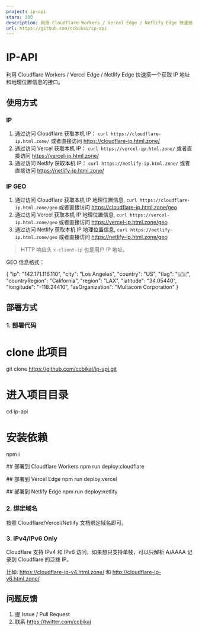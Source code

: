 ```yaml
---
project: ip-api
stars: 180
description: 利用 Cloudflare Workers / Vercel Edge / Netlify Edge 快速搭一个获取 IP 地址和地理位置信息的接口。
url: https://github.com/ccbikai/ip-api
---
```


IP-API
======

利用 Cloudflare Workers / Vercel Edge / Netlify Edge 快速搭一个获取 IP 地址和地理位置信息的接口。

使用方式
----

### IP

1.  通过访问 Cloudflare 获取本机 IP： `curl https://cloudflare-ip.html.zone/` 或者直接访问 https://cloudflare-ip.html.zone/
2.  通过访问 Vercel 获取本机 IP： `curl https://vercel-ip.html.zone/` 或者直接访问 https://vercel-ip.html.zone/
3.  通过访问 Netlify 获取本机 IP： `curl https://netlify-ip.html.zone/` 或者直接访问 https://netlify-ip.html.zone/

### IP GEO

1.  通过访问 Cloudflare 获取本机 IP 地理位置信息, `curl https://cloudflare-ip.html.zone/geo` 或者直接访问 https://cloudflare-ip.html.zone/geo
2.  通过访问 Vercel 获取本机 IP 地理位置信息, `curl https://vercel-ip.html.zone/geo` 或者直接访问 https://vercel-ip.html.zone/geo
3.  通过访问 Netlify 获取本机 IP 地理位置信息, `curl https://netlify-ip.html.zone/geo` 或者直接访问 https://netlify-ip.html.zone/geo

> HTTP 响应头 `x-client-ip` 也是用户 IP 地址。

GEO 信息格式：

{
    "ip": "142.171.116.110",
    "city": "Los Angeles",
    "country": "US",
    "flag": "🇺🇸",
    "countryRegion": "California",
    "region": "LAX",
    "latitude": "34.05440",
    "longitude": "\-118.24410",
    "asOrganization": "Multacom Corporation"
}

部署方式
----

### 1\. 部署代码

# clone 此项目
git clone https://github.com/ccbikai/ip-api.git

# 进入项目目录
cd ip-api
# 安装依赖
npm i

#\# 部署到 Cloudflare Workers
npm run deploy:cloudflare

#\# 部署到 Vercel Edge
npm run deploy:vercel

#\# 部署到 Netlify Edge
npm run deploy:netlify

### 2\. 绑定域名

按照 Cloudflare/Vercel/Netlify 文档绑定域名即可。

### 3\. IPv4/IPv6 Only

Cloudflare 支持 IPv4 和 IPv6 访问，如果想只支持单栈，可以只解析 A/AAAA 记录到 Cloudflare 的泛拨 IP。

比如: https://cloudflare-ip-v4.html.zone/ 和 http://cloudflare-ip-v6.html.zone/

问题反馈
----

1.  提 Issue / Pull Request
2.  联系 https://twitter.com/ccbikai
